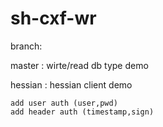 # sh-cxf-wr

branch:

master :
    wirte/read db type demo
    
hessian :
    hessian client demo

    add user auth (user,pwd)
    add header auth (timestamp,sign)

